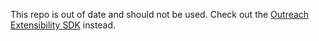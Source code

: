 This repo is out of date and should not be used.
Check out the [Outreach Extensibility SDK](https://github.com/getoutreach/extensibility-sdk) instead.
